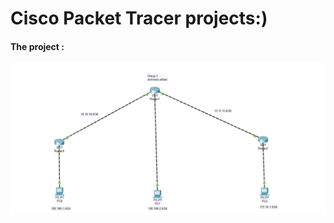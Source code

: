 <html>
  <head>
    <meata charset="UT-8" />
  <body>
    <h1>Cisco Packet Tracer projects:)</h1>
    <div>
      <h4>The project :</h4>
     <img src="002.png" alt="0" />
    </div>
  </body>
</html> 
